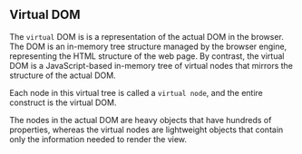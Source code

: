 ## Virtual DOM
The `virtual` DOM is is a representation of the actual DOM in the browser. The DOM is an in-memory tree structure managed by the browser engine, representing the HTML structure of the web
page. By contrast, the virtual DOM is a JavaScript-based in-memory tree of virtual nodes that mirrors the structure of the actual DOM.

Each node in this virtual tree is called a `virtual node`, and  the entire construct is the virtual DOM.

The nodes in the actual DOM are heavy objects that have hundreds of properties, whereas the virtual nodes are lightweight objects that contain only the information needed to render the view.